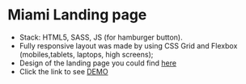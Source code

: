 # Miami Landing page
- Stack: HTML5, SASS, JS (for hamburger button).
- Fully responsive layout was made by using CSS Grid and Flexbox (mobiles,tablets, laptops, high screens);
- Design of the landing page you could find [here](https://www.figma.com/file/nHz8bflIwJaWP3P99vKTH5/miami_home_new)
- Click the link to see [DEMO](https://enrikadej.github.io/miami-lending/)
